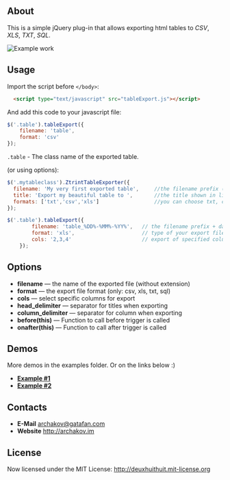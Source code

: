 About
-----------------------------------------------------------------------------------------

This is a simple jQuery plug-in that allows exporting html tables to *CSV*, *XLS*, *TXT*, *SQL*.

![Example work](http://archakov.im/uploads/tableExport-1.gif)


Usage
-----------------------------------------------------------------------------------------

Import the script before `</body>`:

```html
  <script type="text/javascript" src="tableExport.js"></script>
```

And add this code to your javascript file:

```javascript
$('.table').tableExport({
	filename: 'table',
	format: 'csv'
});
```

`.table` - The class name of the exported table.

(or using options):

```javascript
$('.mytableclass').ZtrintTableExporter({
  filename: 'My very first exported table',     //the filename prefix (the extension is automatic)
  title: 'Export my beautiful table to ',       //the title shown in link's mouse hover event
  formats: ['txt','csv','xls']                  //you can choose txt, csv or both (by default)
});

$('.table').tableExport({
		filename: 'table_%DD%-%MM%-%YY%',	// the filename prefix + date format (the extension is automatic) 
		format: 'xls', 						// type of your export file: csv, xls, txt, sql
		cols: '2,3,4'						// export of specified columns
	});

```

Options
-----------------------------------------------------------------------------------------
* 	**filename**
	— the name of the exported file (without extension)
* 	**format**
	— the export file format (only: csv, xls, txt, sql)
* 	**cols**
	— select specific columns for export
* 	**head_delimiter**
	— separator for titles when exporting
* 	**column_delimiter**
	— separator for column when exporting
*	**before(this)**
	— Function to call before trigger is called
*	**onafter(this)**
	— Function to call after trigger is called

Demos
-----------------------------------------------------------------------------------------

More demos in the examples folder. Or on the links below :)

* 	**[Example #1](https://pages.github.com/)**
* 	**[Example #2](https://pages.github.com/)**

## Contacts
* 	**E-Mail**
	<archakov@gatafan.com>
* 	**Website**
	<http://archakov.im>

## License

Now licensed under the MIT License: <http://deuxhuithuit.mit-license.org>
